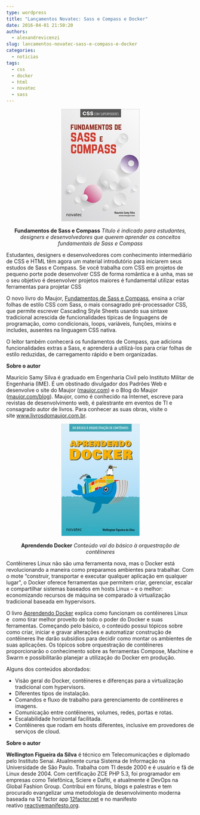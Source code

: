 ```yaml
---
type: wordpress
title: "Lançamentos Novatec: Sass e Compass e Docker"
date: 2016-04-01 21:50:20
authors:
  - alexandrevicenzi
slug: lancamentos-novatec-sass-e-compass-e-docker
categories:
  - noticias
tags:
  - css
  - docker
  - html
  - novatec
  - sass
---
```


<p style="text-align: center;"><img class="aligncenter wp-image-5086 size-medium" src="/images/wp-content/uploads/2016/04/capa_ampliada9788575224878-209x300.jpg" alt="Capa_Sass+Compass Maujor_2016_03_17.indd" width="209" height="300" /></p>
<p style="text-align: center;"><strong>Fundamentos de Sass e Compass</strong>
<em>Título é indicado para estudantes, designers e desenvolvedores que querem aprender os conceitos fundamentais de Sass e Compass</em></p>
Estudantes, designers e desenvolvedores com conhecimento intermediário de CSS e HTML têm agora um material introdutório para iniciarem seus estudos de Sass e Compass. Se você trabalha com CSS em projetos de pequeno porte pode desenvolver CSS de forma romântica e à unha, mas se o seu objetivo é desenvolver projetos maiores é fundamental utilizar estas ferramentas para projetar CSS

O novo livro do Maujor, <a href="http://www.novatec.com.br/livros/fundamentos-sass-compass" target="_blank">Fundamentos de Sass e Compass</a>, ensina a criar folhas de estilo CSS com Sass, o mais consagrado pré-processador CSS, que permite escrever Cascading Style Sheets usando sua sintaxe tradicional acrescida de funcionalidades típicas de linguagens de programação, como condicionais, loops, variáveis, funções, mixins e includes, ausentes na linguagem CSS nativa.

O leitor também conhecerá os fundamentos de Compass, que adiciona funcionalidades extras a Sass, e aprenderá a utilizá-los para criar folhas de estilo reduzidas, de carregamento rápido e bem organizadas.

<strong>Sobre o autor</strong>

Maurício Samy Silva é graduado em Engenharia Civil pelo Instituto Militar de Engenharia (IME). É um obstinado divulgador dos Padrões Web e desenvolve o site do Maujor (<a href="http://maujor.com/" target="_blank">maujor.com</a>) e o Blog do Maujor (<a href="http://maujor.com/blog" target="_blank">maujor.com/blog</a>). Maujor, como é conhecido na Internet, escreve para revistas de desenvolvimento web, é palestrante em eventos de TI e consagrado autor de livros. Para conhecer as suas obras, visite o site <a href="http://www.livrosdomaujor.com.br/" target="_blank">www.livrosdomaujor.com.br</a>.
<p style="text-align: center;"><img class="aligncenter size-medium wp-image-5085" src="/images/wp-content/uploads/2016/04/capa_ampliada9788575224861-209x300.jpg" alt="Capa_DockerWelligton_2015_03_15.indd" width="209" height="300" /></p>
<p style="text-align: center;"><strong>Aprendendo Docker</strong>
<em>Conteúdo vai do básico à orquestração de contêineres</em></p>
Contêineres Linux não são uma ferramenta nova, mas o Docker está revolucionando a maneira como preparamos ambientes para trabalhar. Com o mote “construir, transportar e executar qualquer aplicação em qualquer lugar”, o Docker oferece ferramentas que permitem criar, gerenciar, escalar e compartilhar sistemas baseados em hosts Linux – e o melhor: economizando recursos de máquina se comparado à virtualização tradicional baseada em hypervisors.

O livro <a href="http://novatec.com.br/livros/aprendendo-docker/" target="_blank">Aprendendo Docker</a> explica como funcionam os contêineres Linux e  como tirar melhor proveito de todo o poder do Docker e suas ferramentas. Começando pelo básico, o conteúdo possui tópicos sobre como criar, iniciar e gravar alterações e automatizar construção de contêineres lhe darão subsídios para decidir como montar os ambientes de suas aplicações. Os tópicos sobre orquestração de contêineres proporcionarão o conhecimento sobre as ferramentas Compose, Machine e Swarm e possibilitarão planejar a utilização do Docker em produção.

Alguns dos conteúdos abordados:
<ul>
	<li>Visão geral do Docker, contêineres e diferenças para a virtualização tradicional com hypervisors.</li>
	<li>Diferentes tipos de instalação.</li>
	<li>Comandos e fluxo de trabalho para gerenciamento de contêineres e imagens.</li>
	<li>Comunicação entre contêineres, volumes, redes, portas e rotas.</li>
	<li>Escalabilidade horizontal facilitada.</li>
	<li>Contêineres que rodam em hosts diferentes, inclusive em provedores de serviços de cloud.</li>
</ul>
<strong>Sobre o autor</strong>

<strong>Wellington Figueira da Silva</strong> é técnico em Telecomunicações e diplomado pelo Instituto Senai. Atualmente cursa Sistema de Informação na Universidade de São Paulo. Trabalha com TI desde 2000 e é usuário e fã de Linux desde 2004. Com certificação ZCE PHP 5.3, foi programador em empresas como Telefônica, Sciere e Dafiti, e atualmente é DevOps na Global Fashion Group. Contribui em fóruns, blogs e palestras e tem procurado evangelizar uma metodologia de desenvolvimento moderna baseada na 12 factor app <a href="http://12factor.net/" target="_blank">12factor.net</a> e no manifesto reativo <a href="http://reactivemanifesto.org/" target="_blank">reactivemanifesto.org</a>.
